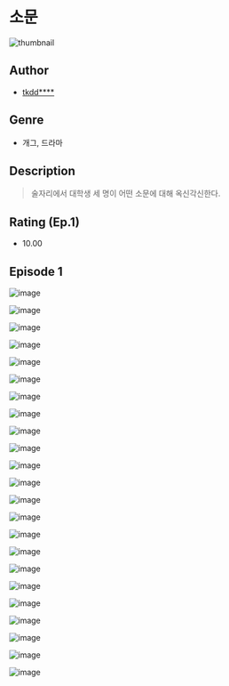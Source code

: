 # 소문
![thumbnail](https://image-comic.pstatic.net/user_contents_data/challenge_comic/2023/05/23/296719/upload_3618467905095742818_480x623.jpeg)

## Author
- [tkdd****](https://comic.naver.com/artistTitle?id=296719)

## Genre
- 개그, 드라마

## Description
> 술자리에서 대학생 세 명이 어떤 소문에 대해 옥신각신한다.


## Rating (Ep.1)
- 10.00

## Episode 1
![image](https://image-comic.pstatic.net/user_contents_data/challenge_comic/2023/05/23/296719/upload_3905243425530720866.jpeg)

![image](https://image-comic.pstatic.net/user_contents_data/challenge_comic/2023/05/23/296719/upload_3487024398712516663.jpeg)

![image](https://image-comic.pstatic.net/user_contents_data/challenge_comic/2023/05/23/296719/upload_3472387708510352694.jpeg)

![image](https://image-comic.pstatic.net/user_contents_data/challenge_comic/2023/05/23/296719/upload_3846743926591809081.jpeg)

![image](https://image-comic.pstatic.net/user_contents_data/challenge_comic/2023/05/23/296719/upload_7075214806506168885.jpeg)

![image](https://image-comic.pstatic.net/user_contents_data/challenge_comic/2023/05/23/296719/upload_3847819248946930021.jpeg)

![image](https://image-comic.pstatic.net/user_contents_data/challenge_comic/2023/05/23/296719/upload_3473460810437768290.jpeg)

![image](https://image-comic.pstatic.net/user_contents_data/challenge_comic/2023/05/23/296719/upload_3486457055843726900.jpeg)

![image](https://image-comic.pstatic.net/user_contents_data/challenge_comic/2023/05/23/296719/upload_4123437306732427362.jpeg)

![image](https://image-comic.pstatic.net/user_contents_data/challenge_comic/2023/05/23/296719/upload_3847818333263050800.jpeg)

![image](https://image-comic.pstatic.net/user_contents_data/challenge_comic/2023/05/23/296719/upload_3630291867632297521.jpeg)

![image](https://image-comic.pstatic.net/user_contents_data/challenge_comic/2023/05/23/296719/upload_7147275698304201269.jpeg)

![image](https://image-comic.pstatic.net/user_contents_data/challenge_comic/2023/05/23/296719/upload_4122312313194688819.jpeg)

![image](https://image-comic.pstatic.net/user_contents_data/challenge_comic/2023/05/23/296719/upload_3487252007079065143.jpeg)

![image](https://image-comic.pstatic.net/user_contents_data/challenge_comic/2023/05/23/296719/upload_3906363809860968757.jpeg)

![image](https://image-comic.pstatic.net/user_contents_data/challenge_comic/2023/05/23/296719/upload_7365130535622960229.jpeg)

![image](https://image-comic.pstatic.net/user_contents_data/challenge_comic/2023/05/23/296719/upload_4050480123204548453.jpeg)

![image](https://image-comic.pstatic.net/user_contents_data/challenge_comic/2023/05/23/296719/upload_7149799081784980069.jpeg)

![image](https://image-comic.pstatic.net/user_contents_data/challenge_comic/2023/05/23/296719/upload_3474636201316988984.jpeg)

![image](https://image-comic.pstatic.net/user_contents_data/challenge_comic/2023/05/23/296719/upload_7147322783980337209.jpeg)

![image](https://image-comic.pstatic.net/user_contents_data/challenge_comic/2023/05/23/296719/upload_4050198653361664353.jpeg)

![image](https://image-comic.pstatic.net/user_contents_data/challenge_comic/2023/05/23/296719/upload_7219604871663794021.jpeg)

![image](https://image-comic.pstatic.net/user_contents_data/challenge_comic/2023/05/23/296719/upload_3990862390919442480.jpeg)
